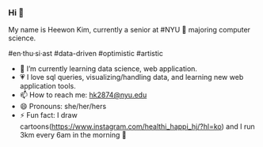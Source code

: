 ### Hi 👋

My name is Heewon Kim, currently a senior at #NYU 🗽 majoring computer science.

#en·thu·si·ast
#data-driven
#optimistic
#artistic

- 🌱 I’m currently learning data science, web application. 
- 💗 I love sql queries, visualizing/handling data, and learning new web application tools. 
- 📫 How to reach me: hk2874@nyu.edu
- 😄 Pronouns: she/her/hers
- ⚡ Fun fact: I draw cartoons(https://www.instagram.com/healthi_happi_hj/?hl=ko) and I run 3km every 6am in the morning 🏃 
